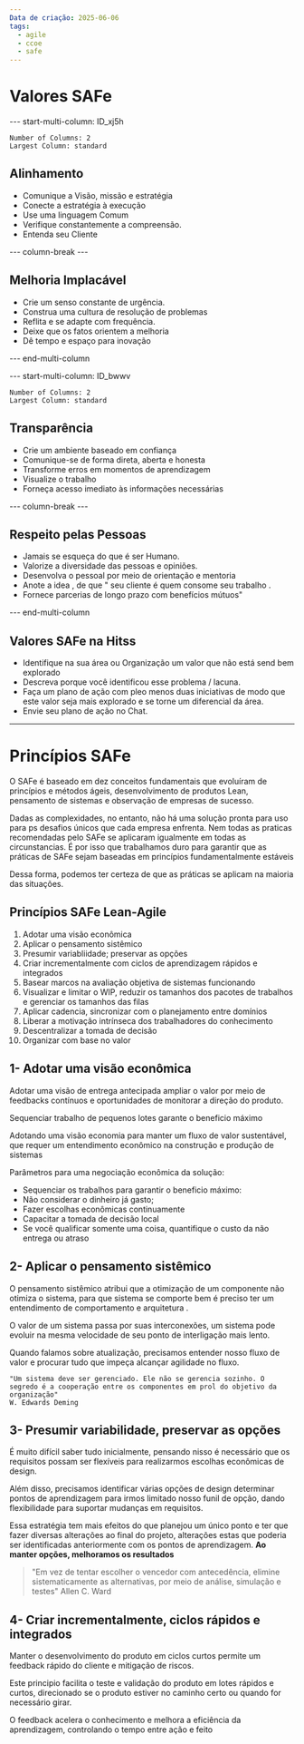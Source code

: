 ```yaml
---
Data de criação: 2025-06-06
tags:
  - agile
  - ccoe
  - safe
---
```

# Valores SAFe

--- start-multi-column: ID_xj5h
```column-settings
Number of Columns: 2
Largest Column: standard
```
## Alinhamento
- Comunique a Visão, missão e estratégia
- Conecte a estratégia à execução
- Use uma linguagem Comum
- Verifique constantemente a compreensão.
- Entenda seu Cliente

--- column-break ---
## Melhoria Implacável
- Crie um senso constante de urgência.
- Construa uma cultura de resolução de problemas
- Reflita e se adapte com frequência.
- Deixe que os fatos orientem a melhoria
- Dê tempo e espaço para inovação

--- end-multi-column



--- start-multi-column: ID_bwwv
```column-settings
Number of Columns: 2
Largest Column: standard
```
## Transparência
- Crie um ambiente baseado em confiança
- Comunique-se de forma direta, aberta e honesta
- Transforme erros em momentos de aprendizagem
- Visualize o trabalho 
- Forneça acesso imediato às informações necessárias

--- column-break ---

## Respeito pelas Pessoas
- Jamais se esqueça do que é ser Humano.
- Valorize a diversidade das pessoas e opiniões.
- Desenvolva o pessoal por meio de orientação e mentoria
- Anote a idea , de que " seu cliente é quem consome seu trabalho .
- Fornece parcerias de longo prazo com benefícios mútuos"


--- end-multi-column


## Valores SAFe na Hitss
- Identifique na sua área ou Organização um valor que não está send bem explorado 
- Descreva porque você identificou esse problema / lacuna.
- Faça um plano de ação com pleo menos duas iniciativas de modo que este valor seja mais explorado e se torne um diferencial da área.
- Envie seu plano de ação no Chat.

---
# Princípios SAFe

O SAFe é baseado em dez conceitos fundamentais que evoluíram de princípios e métodos ágeis, desenvolvimento de produtos Lean, pensamento de sistemas e observação de empresas de sucesso.

Dadas as complexidades, no entanto, não há uma solução pronta para uso para ps desafios únicos que cada empresa enfrenta.
Nem todas as praticas recomendadas pelo SAFe se aplicaram igualmente em todas as circunstancias. É por isso que trabalhamos duro para garantir que as práticas de SAFe sejam baseadas em princípios fundamentalmente estáveis 

Dessa forma, podemos ter certeza de que as práticas se aplicam na maioria das situações.

## Princípios SAFe Lean-Agile
1. Adotar uma visão econômica
2. Aplicar o pensamento sistêmico
3. Presumir variabliidade; preservar as opções 
4. Criar incrementalmente com ciclos de aprendizagem rápidos e integrados
5. Basear marcos na avaliação objetiva de sistemas funcionando
6. Visualizar e limitar o WIP, reduzir os tamanhos dos pacotes de trabalhos e gerenciar os tamanhos das filas
7. Aplicar cadencia, sincronizar com o planejamento entre domínios
8. Liberar a motivação intrínseca dos trabalhadores do conhecimento
9. Descentralizar a tomada de  decisão 
10. Organizar com base no valor


## 1- Adotar uma visão econômica

Adotar uma visão de entrega antecipada ampliar o valor por meio de feedbacks contínuos e oportunidades de monitorar a direção do produto.

Sequenciar  trabalho de pequenos lotes garante o beneficio máximo

Adotando uma visão economia para manter um fluxo de valor sustentável, que requer um entendimento econômico na construção e produção de sistemas 

Parâmetros para uma negociação econômica da solução:
-  Sequenciar os trabalhos para garantir o beneficio máximo: 
- Não considerar o dinheiro já gasto;
- Fazer escolhas econômicas continuamente
- Capacitar a tomada de decisão local
- Se você qualificar somente uma coisa, quantifique o custo da não entrega ou atraso 

## 2- Aplicar o pensamento sistêmico 

O pensamento sistêmico atribui que a otimização de um componente não otimiza o sistema, para que  sistema se comporte bem é preciso ter um entendimento de comportamento e arquitetura .

O valor de um sistema passa por suas interconexões, um sistema pode evoluir na mesma velocidade de seu ponto de interligação mais lento.

Quando falamos sobre atualização, precisamos entender nosso fluxo de valor e procurar tudo que impeça alcançar agilidade no fluxo.

	"Um sistema deve ser gerenciado. Ele não se gerencia sozinho. O segredo é a cooperação entre os componentes em prol do objetivo da organização"
	W. Edwards Deming

## 3- Presumir variabilidade,  preservar as opções 

É muito difícil saber tudo inicialmente, pensando nisso é necessário que os requisitos possam ser flexíveis para realizarmos escolhas econômicas de design.

Além disso, precisamos identificar várias opções de design determinar pontos de aprendizagem para irmos limitado nosso funil de opção, dando flexibilidade para suportar mudanças em requisitos.

Essa estratégia tem mais efeitos do que planejou um único ponto e ter que fazer diversas alterações ao final do projeto, alterações estas que poderia ser identificadas anteriormente com os pontos de aprendizagem.
**Ao manter opções, melhoramos os resultados**

> "Em vez de tentar escolher o vencedor com antecedência, elimine sistematicamente as alternativas, por meio de análise, simulação e testes"
> Allen C. Ward

## 4- Criar incrementalmente, ciclos rápidos e integrados

Manter o desenvolvimento do produto em ciclos curtos permite um feedback rápido do cliente e mitigação de riscos.

Este principio facilita o teste e validação do produto em lotes rápidos e curtos, direcionado se o produto estiver no caminho certo ou quando for necessário girar.

O feedback acelera o conhecimento e melhora a eficiência da aprendizagem, controlando o tempo entre ação e feito
